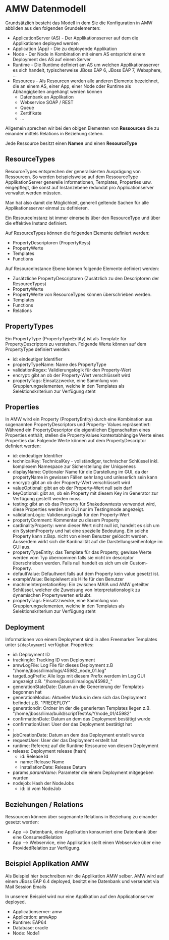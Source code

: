 # AMW Datenmodell

Grundsätzlich besteht das Modell in dem Sie die Konfiguration in AMW abbilden aus den folgenden Grundelementen:

* ApplicationServer (AS) - Der Applikationsserver auf dem die Applikationen deployed werden
* Application (App) - Die zu deployende Applikation
* Node - Der Node in Kombination mit einem AS entspricht einem Deployment des AS auf einem Server
* Runtime - Die Runtime definiert am AS um welchen Applikationsserver es sich handelt, typischerweise JBoss EAP 6, JBoss EAP 7, Websphere, ...
* Resources - Als Resourcen werden alle anderen Elemente bezeichnet, die an einem AS, einer App, einer Node oder Runtime als Abhängigkeiten angehängt werden können
  * Datenbank an Applikation
  * Webservice SOAP / REST
  * Queue
  * Zertifikate
  * ...
 
 
Allgemein sprechen wir bei den obigen Elementen von **Ressourcen** die zu einander mittels Relations in Beziehung stehen. 

Jede Ressource besitzt einen **Namen** und einen **ResourceType**

## ResourceTypes

ResourceTypes entsprechen der generalisierten Ausprägung von Ressourcen. So werden beispielsweise auf dem RessourceType ApplikationServer generelle Informationen, Templates, Properties usw. eingepflegt, die sonst auf Instanzebene redundat pro Applicationserver verwaltet werden müssten.

Man hat also damit die Möglichkeit, generell geltende Sachen für alle Applikationsserver einmal zu definieren.

Ein ResourceInstanz ist immer einerseits über den ResourceType und über die effektive Instanz definiert.

Auf ResourceTypes können die folgenden Elemente definiert werden:

* PropertyDescriptoren (PropertyKeys)
* PropertyWerte
* Templates
* Functions

Auf ResourceInstance Ebene können folgende Elemente definiert werden:

* Zusätzliche PropertyDescriptoren (Zusätzlich zu den Descriptoren der ResourceTypes)
* PropertyWerte
* PropertyWerte von ResourceTypes können überschrieben werden.
* Templates
* Functions
* Relations

## PropertyTypes

Ein PropertyType (PropertyTypeEntity) ist als Template für PropertyDescriptors zu verstehen.
Folgende Werte können auf dem PropertyType definiert werden:

* id: eindeutiger Identifier
* propertyTypeName: Name des PropertyType
* validationRegex: Validierungslogik für den Property-Wert
* encrypt: gibt an ob der Property-Wert verschlüsselt wird
* propertyTags: Einsatzzwecke, eine Sammlung von Gruppierungselementen, welche in den Templates als Selektionskriterium zur Verfügung steht

## Properties

In AMW wird ein Property (PropertyEntity) durch eine Kombination aus sogenannten PropertyDescriptors und Property-
Values repräsentiert: Während ein PropertyDescriptor die eigentlichen Eigenschaften eines Properties enthält, stellen die PropertyValues kontextabhängige Werte eines Properties dar.
Folgende Werte können auf dem PropertyDescriptor definiert werden:

* id: eindeutiger Identifier
* technicalKey: TechnicalKey - vollständiger, technischer Schlüssel inkl. komplexem Namespace zur Sicherstellung der Uniqueness
* displayName: Optionaler Name für die Darstellung im GUI, da der propertyName in gewissen Fällen sehr lang und unleserlich sein kann
* encrypt: gibt an ob der Property-Wert verschlüsselt wird
* valueOptional: gibt an ob der Property-Wert null sein darf
* keyOptional: gibt an, ob ein Property mit diesem Key im Generator zur Verfügung gestellt werden muss
* testing: gibt an ob das Property für Shakedowntests verwendet wird, diese Properties werden im GUI nur im Testingmode angezeigt.
* validationLogic: Validierungslogik für den Property-Wert
* propertyComment: Kommentar zu diesem Property
* cardinalityProperty: wenn dieser Wert nicht null ist, handelt es sich um ein SystemProperty und hat eine spezielle Bedeutung. Ein solche Property kann z.Bsp. nicht von einem Benutzer gelöscht werden. Ausserdem wirkt sich die Kardinalität auf die Darstellungsreihenfolge im GUI aus.
* propertyTypeEntity: das Template für das Property, gewisse Werte werden vom Typ übernommen falls sie nicht im descriptor überschrieben werden. Falls null handelt es sich um ein Custom-Property.
* defaultValue: Defaultwert falls auf dem Property kein value gesetzt ist.
* exampleValue: Beispielwert als Hilfe für den Benutzer
* machineInterpretationKey: Ein zwischen MAIA und AMW geteilter Schlüssel, welcher die Zuweisung von Interpretationslogik zu dynamischen Propertywerten erlaubt.
* propertyTags: Einsatzzwecke, eine Sammlung von Gruppierungselementen, welche in den Templates als Selektionskriterium zur Verfügung steht

## Deployment

Informationen von einem Deployment sind in allen Freemarker Templates unter `${deployment}` verfügbar. Properties:
* id: Deployment ID
* trackingId: Tracking ID von Deployment
* amwLogFile: Log File für dieses Deployment z.B "/home/jboss/liima/logs/45982_node_01.log" 
* targetLogPrefix: Alle logs mit diesem Prefix werdem im Log GUI angezeigt z.B. "/home/jboss/liima/logs/45982\_" 
* generationStateDate: Datum an die Generierung der Templates begonnen hat
* generationModus: Aktueller Modus in dem sich das Deployment befindet z.B. "PREDEPLOY" 
* generationdir: Ordner im der die generierten Templates liegen z.B. "/home/jboss/liima/build/scriptTestAs/Y/node_01/45982" 
* confirmationDate: Datum an dem das Deployment bestätigt wurde
* confirmationUser: User der das Deployment bestätigt hat
* :
* jobCreationDate: Datum an dem das Deployment erstellt wurde
* requestUser: User der das Deployment erstellt hat
* runtime: Referenz auf die Runtime Ressource von diesem Deployment
* release: Deployment release (hash)
  * id: Release Id
  * name: Release Name
  * installationDate: Release Datum
* params._paramName_: Parameter die einem Deployment mitgegeben wurden 
* nodejob: Hash der NodeJobs
  * id: id vom NodeJob

## Beziehungen / Relations

Ressourcen können über sogenannte Relations in Beziehung zu einander gesetzt werden:

* App --> Datenbank, eine Applikation konsumiert eine Datenbank über eine ConsumedRelation
* App --> Webservice, eine Applikation stellt einen Webservice über eine ProvidedRelation zur Verfügung.


## Beispiel Applikation AMW

Als Beispiel hier beschreiben wir die Applikation AMW selber. AMW wird auf einem JBoss EAP 6.4 deployed, besitzt eine Datenbank und versendet via Mail Session Emails

In unserem Beispiel wird nur eine Applikation auf den Applicationserver deployed.

* Applicationserver: amw
* Application: amwApp
* Runtime: EAP64
* Database: oracle
* Node: Node1
